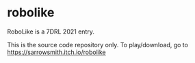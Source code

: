 # robolike

RoboLike is a 7DRL 2021 entry.

This is the source code repository only. To play/download, go to https://sarrowsmith.itch.io/robolike
